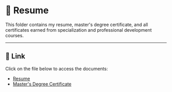 # 📄 Resume  

This folder contains my resume, master's degree certificate, and all certificates earned from specialization and professional development courses.

---

## 🚀 Link 

Click on the file below to access the documents:

- [Resume](./Resume_DiogoSalgado.pdf)
- [Master's Degree Certificate](./Master's_degree_certificate.PDF)
